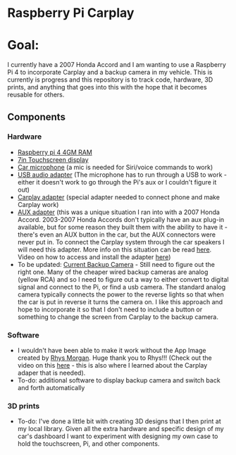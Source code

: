 # Raspberry Pi Carplay

# Goal:
I currently have a 2007 Honda Accord and I am wanting to use a Raspberry Pi 4 to incorporate Carplay and a backup camera in my vehicle. 
This is currently is progress and this repository is to track code, hardware, 3D  prints, and anything that goes into this
with the hope that it becomes reusable for others.

## Components
### Hardware
* [Raspberry pi 4 4GM RAM](https://www.raspberrypi.com/products/raspberry-pi-4-model-b/?variant=raspberry-pi-4-model-b-4gb)
* [7in Touchscreen display](https://www.raspberrypi.com/products/raspberry-pi-touch-display/)
* [Car microphone](https://www.amazon.com/dp/B0B84M452Z?psc=1&ref=ppx_yo2ov_dt_b_product_details) (a mic is needed for Siri/voice commands to work)
* [USB audio adapter](https://www.walmart.com/ip/Plugable-USB-Audio-Adapter-with-3-5mm-Speaker-Headphone-and-Microphone-Jack-Add-an-External-Stereo-Sound-Card-to-Any-PC/49301606)
(The microphone has to run through a USB to work - either it doesn't work to go through the Pi's aux or I couldn't figure it out)
* [Carplay adapter](https://www.amazon.com/dp/B088T9CZNK?psc=1&ref=ppx_yo2ov_dt_b_product_details) (special adapter needed to connect phone and make Carplay work)
* [AUX adapter](https://www.amazon.com/dp/B01EUZ948Y?psc=1&ref=ppx_yo2ov_dt_b_product_details) (this was a unique situation I ran into with a 2007 Honda Accord.
2003-2007 Honda Accords don't typically have an aux plug-in available, but for some reason they built them with the ability to have it - there's even
an AUX button in the car, but the AUX connectors were never put in. To connect the Carplay system through the car speakers I will need this adapter.
More info on this situation can be read [here](https://vehiclefreak.com/where-is-the-aux-port-in-a-2007-honda-accord/#:~:text=So%20in%20short%2C%20no%20the,the%20rear%20of%20the%20stereo.). 
Video on how to access and install the adapter [here](https://www.youtube.com/watch?v=0YeY0smqU9Q))
* To be updated: [Current Backup Camera](https://www.walmart.com/ip/Dual-Electronics-XCAM200-Waterproof-Full-Color-Backup-Camera-with-Wide-Viewing-Angle-Lens-and-Back-up-Parking-Guides/280067357?athbdg=L1200) - Still need to figure out the right one. Many of the cheaper wired backup cameras are analog (yellow RCA) and so I need to figure out a way to either convert to digital signal and connect to the Pi, or find a usb camera.
The standard analog camera typically connects the power to the reverse lights so that when the car is put in reverse it turns the camera on. 
I like this approach and hope to incorporate it so that I don't need to include a button or something to change the screen from Carplay to the backup camera.

### Software
* I wouldn't have been able to make it work without the App Image created by [Rhys Morgan](https://github.com/rhysmorgan134/react-carplay). 
Huge thank you to Rhys!!!
(Check out the video on this [here](https://www.youtube.com/watch?v=mBeYd7RNw1w) - this is also where I learned about the Carplay adaper that is needed).
* To-do: additional software to display backup camera and switch back and forth automatically

### 3D prints
* To-do: I've done a little bit with creating 3D designs that I then print at my local library. Given all the extra hardware and specific design of my car's dashboard
I want to experiment with designing my own case to hold the touchscreen, Pi, and other components.



